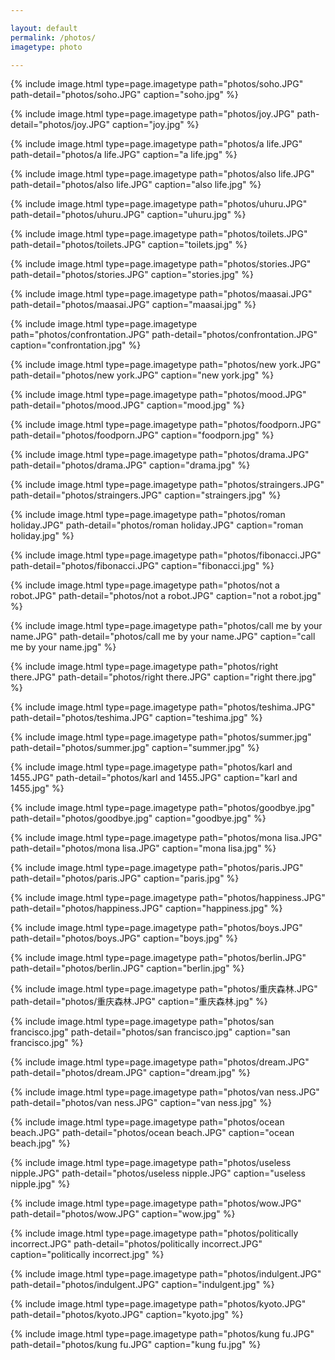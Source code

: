 ```yaml
---

layout: default
permalink: /photos/
imagetype: photo

---
```

{% include image.html type=page.imagetype path="photos/soho.JPG" path-detail="photos/soho.JPG" caption="soho.jpg" %}

{% include image.html type=page.imagetype path="photos/joy.JPG" path-detail="photos/joy.JPG" caption="joy.jpg" %}

{% include image.html type=page.imagetype path="photos/a life.JPG" path-detail="photos/a life.JPG" caption="a life.jpg" %}

{% include image.html type=page.imagetype path="photos/also life.JPG" path-detail="photos/also life.JPG" caption="also life.jpg" %}

{% include image.html type=page.imagetype path="photos/uhuru.JPG" path-detail="photos/uhuru.JPG" caption="uhuru.jpg" %}

{% include image.html type=page.imagetype path="photos/toilets.JPG" path-detail="photos/toilets.JPG" caption="toilets.jpg" %}

{% include image.html type=page.imagetype path="photos/stories.JPG" path-detail="photos/stories.JPG" caption="stories.jpg" %}

{% include image.html type=page.imagetype path="photos/maasai.JPG" path-detail="photos/maasai.JPG" caption="maasai.jpg" %}

{% include image.html type=page.imagetype path="photos/confrontation.JPG" path-detail="photos/confrontation.JPG" caption="confrontation.jpg" %}

{% include image.html type=page.imagetype path="photos/new york.JPG" path-detail="photos/new york.JPG" caption="new york.jpg" %}

{% include image.html type=page.imagetype path="photos/mood.JPG" path-detail="photos/mood.JPG" caption="mood.jpg" %}

{% include image.html type=page.imagetype path="photos/foodporn.JPG" path-detail="photos/foodporn.JPG" caption="foodporn.jpg" %}

{% include image.html type=page.imagetype path="photos/drama.JPG" path-detail="photos/drama.JPG" caption="drama.jpg" %}

{% include image.html type=page.imagetype path="photos/straingers.JPG" path-detail="photos/straingers.JPG" caption="straingers.jpg" %}

{% include image.html type=page.imagetype path="photos/roman holiday.JPG" path-detail="photos/roman holiday.JPG" caption="roman holiday.jpg" %}

{% include image.html type=page.imagetype path="photos/fibonacci.JPG" path-detail="photos/fibonacci.JPG" caption="fibonacci.jpg" %}

{% include image.html type=page.imagetype path="photos/not a robot.JPG" path-detail="photos/not a robot.JPG" caption="not a robot.jpg" %}

{% include image.html type=page.imagetype path="photos/call me by your name.JPG" path-detail="photos/call me by your name.JPG" caption="call me by your name.jpg" %}

{% include image.html type=page.imagetype path="photos/right there.JPG" path-detail="photos/right there.JPG" caption="right there.jpg" %}

{% include image.html type=page.imagetype path="photos/teshima.JPG" path-detail="photos/teshima.JPG" caption="teshima.jpg" %}

{% include image.html type=page.imagetype path="photos/summer.jpg" path-detail="photos/summer.jpg" caption="summer.jpg" %}

{% include image.html type=page.imagetype path="photos/karl and 1455.JPG" path-detail="photos/karl and 1455.JPG" caption="karl and 1455.jpg" %}

{% include image.html type=page.imagetype path="photos/goodbye.jpg" path-detail="photos/goodbye.jpg" caption="goodbye.jpg" %}

{% include image.html type=page.imagetype path="photos/mona lisa.JPG" path-detail="photos/mona lisa.JPG" caption="mona lisa.jpg" %}

{% include image.html type=page.imagetype path="photos/paris.JPG" path-detail="photos/paris.JPG" caption="paris.jpg" %}

{% include image.html type=page.imagetype path="photos/happiness.JPG" path-detail="photos/happiness.JPG" caption="happiness.jpg" %}

{% include image.html type=page.imagetype path="photos/boys.JPG" path-detail="photos/boys.JPG" caption="boys.jpg" %}

{% include image.html type=page.imagetype path="photos/berlin.JPG" path-detail="photos/berlin.JPG" caption="berlin.jpg" %}

{% include image.html type=page.imagetype path="photos/重庆森林.JPG" path-detail="photos/重庆森林.JPG" caption="重庆森林.jpg" %}

{% include image.html type=page.imagetype path="photos/san francisco.jpg" path-detail="photos/san francisco.jpg" caption="san francisco.jpg" %}

{% include image.html type=page.imagetype path="photos/dream.JPG" path-detail="photos/dream.JPG" caption="dream.jpg" %}

{% include image.html type=page.imagetype path="photos/van ness.JPG" path-detail="photos/van ness.JPG" caption="van ness.jpg" %}

{% include image.html type=page.imagetype path="photos/ocean beach.JPG" path-detail="photos/ocean beach.JPG" caption="ocean beach.jpg" %}

{% include image.html type=page.imagetype path="photos/useless nipple.JPG" path-detail="photos/useless nipple.JPG" caption="useless nipple.jpg" %}

{% include image.html type=page.imagetype path="photos/wow.JPG" path-detail="photos/wow.JPG" caption="wow.jpg" %}

{% include image.html type=page.imagetype path="photos/politically incorrect.JPG" path-detail="photos/politically incorrect.JPG" caption="politically incorrect.jpg" %}

{% include image.html type=page.imagetype path="photos/indulgent.JPG" path-detail="photos/indulgent.JPG" caption="indulgent.jpg" %}

{% include image.html type=page.imagetype path="photos/kyoto.JPG" path-detail="photos/kyoto.JPG" caption="kyoto.jpg" %}

{% include image.html type=page.imagetype path="photos/kung fu.JPG" path-detail="photos/kung fu.JPG" caption="kung fu.jpg" %}
